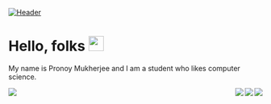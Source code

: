 [![Header](https://raw.githubusercontent.com/pronoymukherjeewritescode/<OWNER>/<OWNER>/readme_header.png "Header")](https://pronoymukherjeewritescode.github.io/)

# Hello, folks <img src="https://raw.githubusercontent.com/MartinHeinz/MartinHeinz/master/wave.gif" width="30px">

My name is Pronoy Mukherjee and I am a student who likes computer science.

<img align="right" src="https://github-readme-stats.vercel.app/api/top-langs/?username=pronoymukherjeewritescode&langs_count=&layout=compact&theme=tokyonight"/>

<a href="https://github.com/pronoymukherjeewritescode/pronoymukherjeewritescode">
<img align="right" src="https://github-readme-stats.vercel.app/api?username=pronoymukherjeewritescode&show_icons=true&theme=tokyonight"/>
</a>

<a href=https://github.com/pronoymukherjeewritescode/hello-github>
<img align="left" src="https://github-readme-stats.vercel.app/api/pin/?username=pronoymukherjeewritescode&repo=hello-github&theme=tokyonight"/>
</a>

<a href=https://github.com/pronoymukherjeewritescode/scrumptious-webpage>
<img align="right" src="https://github-readme-stats.vercel.app/api/pin/?username=pronoymukherjeewritescode&repo=scrumptious-webpage&theme=tokyonight"/>
</a>
  
<!--**pronoymukherjeewritescode/pronoymukherjeewritescode** is a ✨ _special_ ✨ repository because its `README.md` (this file) appears on your GitHub profile.

Here are some ideas to get you started:

- 🔭 I’m currently working on ...
- 🌱 I’m currently learning ...
- 👯 I’m looking to collaborate on ...
- 🤔 I’m looking for help with ...
- 💬 Ask me about ...
- 📫 How to reach me: ...
- 😄 Pronouns: ...
- ⚡ Fun fact: ...
-->
